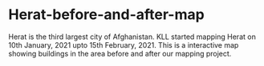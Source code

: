 # Herat-before-and-after-map

Herat is the third largest city of Afghanistan. KLL started mapping Herat on 10th January, 2021 upto 15th February, 2021. This is a interactive map showing buildings in the area before and after our mapping project. 
